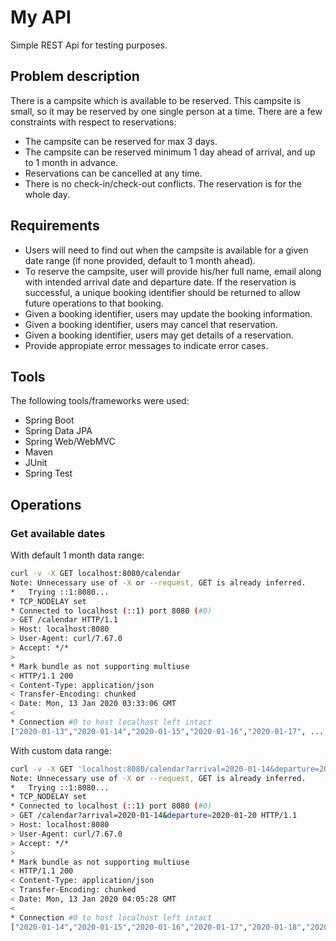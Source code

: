 # My API
Simple REST Api for testing purposes.

## Problem description
There is a campsite which is available to be reserved. This campsite is small, so it may be reserved by one single person at a time. There are a few constraints with respect to reservations:
  - The campsite can be reserved for max 3 days.
  - The campsite can be reserved minimum 1 day ahead of arrival, and up to 1 month in advance.
  - Reservations can be cancelled at any time.
  - There is no check-in/check-out conflicts. The reservation is for the whole day.

## Requirements
  - Users will need to find out when the campsite is available for a given date range (if none provided, default to 1 month ahead).
  - To reserve the campsite, user will provide his/her full name, email along with intended arrival date and departure date. If the reservation is successful, a unique booking identifier should be returned to allow future operations to that booking.
  - Given a booking identifier, users may update the booking information.
  - Given a booking identifier, users may cancel that reservation.
  - Given a booking identifier, users may get details of a reservation.
  - Provide appropiate error messages to indicate error cases.

## Tools
The following tools/frameworks were used:
  - Spring Boot
  - Spring Data JPA
  - Spring Web/WebMVC
  - Maven
  - JUnit
  - Spring Test

## Operations
### Get available dates
With default 1 month data range:
```sh
curl -v -X GET localhost:8080/calendar
Note: Unnecessary use of -X or --request, GET is already inferred.
*   Trying ::1:8080...
* TCP_NODELAY set
* Connected to localhost (::1) port 8080 (#0)
> GET /calendar HTTP/1.1
> Host: localhost:8080
> User-Agent: curl/7.67.0
> Accept: */*
> 
* Mark bundle as not supporting multiuse
< HTTP/1.1 200 
< Content-Type: application/json
< Transfer-Encoding: chunked
< Date: Mon, 13 Jan 2020 03:33:06 GMT
< 
* Connection #0 to host localhost left intact
["2020-01-13","2020-01-14","2020-01-15","2020-01-16","2020-01-17", ..., "2020-02-11","2020-02-12","2020-02-13"]
```

With custom data range:
```sh
curl -v -X GET 'localhost:8080/calendar?arrival=2020-01-14&departure=2020-01-20'
Note: Unnecessary use of -X or --request, GET is already inferred.
*   Trying ::1:8080...
* TCP_NODELAY set
* Connected to localhost (::1) port 8080 (#0)
> GET /calendar?arrival=2020-01-14&departure=2020-01-20 HTTP/1.1
> Host: localhost:8080
> User-Agent: curl/7.67.0
> Accept: */*
> 
* Mark bundle as not supporting multiuse
< HTTP/1.1 200 
< Content-Type: application/json
< Transfer-Encoding: chunked
< Date: Mon, 13 Jan 2020 04:05:28 GMT
< 
* Connection #0 to host localhost left intact
["2020-01-14","2020-01-15","2020-01-16","2020-01-17","2020-01-18","2020-01-19","2020-01-20"]
```